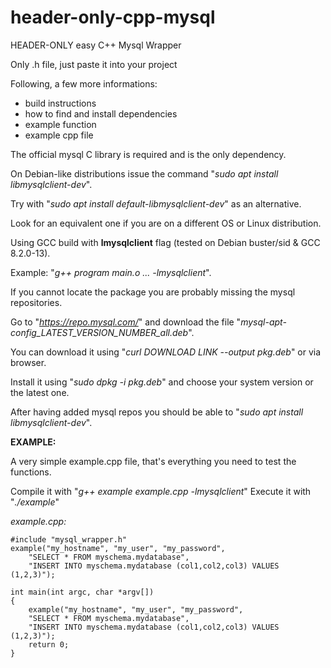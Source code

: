 # header-only-cpp-mysql
HEADER-ONLY easy C++ Mysql Wrapper

Only .h file, just paste it into your project

Following, a few more informations:
* build instructions
* how to find and install dependencies
* example function
* example cpp file

The official mysql C library is required and is the only dependency.

On Debian-like distributions issue the command "*sudo apt install libmysqlclient-dev*".

Try with "*sudo apt install default-libmysqlclient-dev*" as an alternative.

Look for an equivalent one if you are on a different OS or Linux distribution.

Using GCC build with **lmysqlclient** flag (tested on Debian buster/sid & GCC 8.2.0-13).

Example: "*g++ program main.o ... -lmysqlclient*".

If you cannot locate the package you are probably missing the mysql repositories.

Go to "*https://repo.mysql.com/*" and download the file "*mysql-apt-config_LATEST_VERSION_NUMBER_all.deb*".

You can download it using "*curl DOWNLOAD LINK --output pkg.deb*" or via browser.

Install it using "*sudo dpkg -i pkg.deb*" and choose your system version or the latest one.

After having added mysql repos you should be able to "*sudo apt install libmysqlclient-dev*".

**EXAMPLE:**

A very simple example.cpp file, that's everything you need to test the functions.

Compile it with "*g++ example example.cpp -lmysqlclient*"
Execute it with "*./example*"

*example.cpp:*

	#include "mysql_wrapper.h"
	example("my_hostname", "my_user", "my_password", 
		"SELECT * FROM myschema.mydatabase", 
		"INSERT INTO myschema.mydatabase (col1,col2,col3) VALUES (1,2,3)");
		
	int main(int argc, char *argv[])
	{
		example("my_hostname", "my_user", "my_password", 
		"SELECT * FROM myschema.mydatabase", 
		"INSERT INTO myschema.mydatabase (col1,col2,col3) VALUES (1,2,3)");
		return 0;
	}
